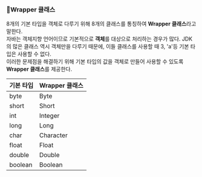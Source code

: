 ### 🔵Wrapper 클래스

8개의 기본 타입을 객체로 다루기 위해 8개의 클래스를 통칭하여 **Wrapper 클래스**라고 말한다. <br>
자바는 객체지향 언어이므로 기본적으로 **객체**를 대상으로 처리하는 경우가 많다. JDK의 많은 클래스 역시 객체만을 다루기 때문에,
이들 클래스를 사용할 때 3, 'a'등 기본 타입은 사용할 수 없다. <br>
이러한 문제점을 해결하기 위해 기본 타입의 값을 객체로 만들어 사용할 수 있도록 **Wrapper 클래스**를 제공한다.

|기본 타입|Wrapper 클래스|
|------|---|
|byte|Byte|
|short|Short|
|int|Integer|
|long|Long|
|char|Character|
|float|Float|
|double|Double|
|boolean|Boolean|
